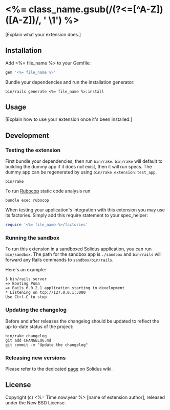 # <%= class_name.gsub(/(?<=[^A-Z])([A-Z])/, ' \1') %>

<!-- Replace REPO_ORG and uncomment the following to show badges for CI and coverage. -->

<!--
[![CircleCI](https://circleci.com/gh/REPO_ORG/<%= file_name %>.svg?style=shield)](https://circleci.com/gh/REPO_ORG/<%= file_name %>)
[![codecov](https://codecov.io/gh/REPO_ORG/<%= file_name %>/branch/master/graph/badge.svg)](https://codecov.io/gh/REPO_ORG/<%= file_name %>)
-->

[Explain what your extension does.]

## Installation

Add <%= file_name %> to your Gemfile:

```ruby
gem '<%= file_name %>'
```

Bundle your dependencies and run the installation generator:

```shell
bin/rails generate <%= file_name %>:install
```

## Usage

[Explain how to use your extension once it's been installed.]

## Development

### Testing the extension

First bundle your dependencies, then run `bin/rake`. `bin/rake` will default to building the dummy
app if it does not exist, then it will run specs. The dummy app can be regenerated by using
`bin/rake extension:test_app`.

```shell
bin/rake
```

To run [Rubocop](https://github.com/bbatsov/rubocop) static code analysis run

```shell
bundle exec rubocop
```

When testing your application's integration with this extension you may use its factories.
Simply add this require statement to your spec_helper:

```ruby
require '<%= file_name %>/factories'
```

### Running the sandbox

To run this extension in a sandboxed Solidus application, you can run `bin/sandbox`. The path for
the sandbox app is `./sandbox` and `bin/rails` will forward any Rails commands to
`sandbox/bin/rails`.

Here's an example:

```
$ bin/rails server
=> Booting Puma
=> Rails 6.0.2.1 application starting in development
* Listening on tcp://127.0.0.1:3000
Use Ctrl-C to stop
```

### Updating the changelog

Before and after releases the changelog should be updated to reflect the up-to-date status of
the project:

```shell
bin/rake changelog
git add CHANGELOG.md
git commit -m "Update the changelog"
```

### Releasing new versions

Please refer to the dedicated [page](https://github.com/solidusio/solidus/wiki/How-to-release-extensions) on Solidus wiki.

## License

Copyright (c) <%= Time.now.year %> [name of extension author], released under the New BSD License.
